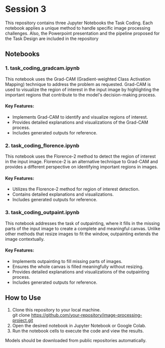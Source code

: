 # Session 3

This repository contains three Jupyter Notebooks the Task Coding. Each notebook applies a unique method to handle specific image processing challenges.
Also, the Powerpoint presentation and the pipeline proposed for the Task Design are included in the repository

## Notebooks

### 1. task_coding_gradcam.ipynb
This notebook uses the Grad-CAM (Gradient-weighted Class Activation Mapping) technique to address the problem as requested. Grad-CAM is used to visualize the region of interest in the input image by highlighting the important regions that contribute to the model's decision-making process.

#### Key Features:
- Implements Grad-CAM to identify and visualize regions of interest.
- Provides detailed explanations and visualizations of the Grad-CAM process.
- Includes generated outputs for reference.

### 2. task_coding_florence.ipynb
This notebook uses the Florence-2 method to detect the region of interest in the input image. Florence-2 is an alternative technique to Grad-CAM and provides a different perspective on identifying important regions in images.

#### Key Features:
- Utilizes the Florence-2 method for region of interest detection.
- Contains detailed explanations and visualizations.
- Includes generated outputs for reference.

### 3. task_coding_outpaint.ipynb
This notebook addresses the task of outpainting, where it fills in the missing parts of the input image to create a complete and meaningful canvas. Unlike other methods that resize images to fit the window, outpainting extends the image contextually.

#### Key Features:
- Implements outpainting to fill missing parts of images.
- Ensures the whole canvas is filled meaningfully without resizing.
- Provides detailed explanations and visualizations of the outpainting process.
- Includes generated outputs for reference.

## How to Use
1. Clone this repository to your local machine.   
   git clone https://github.com/your-repository/image-processing-project.git
2. Open the desired notebook in Jupyter Notebook or Google Colab.
3. Run the notebook cells to execute the code and view the results.

Models should be downloaded from public repositories automatically.